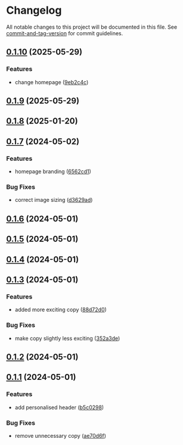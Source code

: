 # Changelog

All notable changes to this project will be documented in this file. See [commit-and-tag-version](https://github.com/absolute-version/commit-and-tag-version) for commit guidelines.

## [0.1.10](https://github.com/DavidFlores24/github-actions-netlify/compare/v0.1.9...v0.1.10) (2025-05-29)


### Features

* change homepage ([9eb2c4c](https://github.com/DavidFlores24/github-actions-netlify/commit/9eb2c4c9eabe44839e2ef6434577658d0ad55e54))

## [0.1.9](https://github.com/DavidFlores24/github-actions-netlify/compare/v0.1.8...v0.1.9) (2025-05-29)

## [0.1.8](https://github.com/DavidFlores24/github-actions-netlify/compare/v0.2.1...v0.1.8) (2025-01-20)

## [0.1.7](https://github.com/DavidFlores24/github-actions-netlify/compare/v0.1.6...v0.1.7) (2024-05-02)


### Features

* homepage branding ([6562cd1](https://github.com/DavidFlores24/github-actions-netlify/commit/6562cd1e4bfd38614b8b64f4bcbb0b9111151f27))


### Bug Fixes

* correct image sizing ([d3629ad](https://github.com/DavidFlores24/github-actions-netlify/commit/d3629ad6e27d42d9f170aa9875c0cce562f0fb5f))

## [0.1.6](https://github.com/DavidFlores24/github-actions-netlify/compare/v0.1.5...v0.1.6) (2024-05-01)

## [0.1.5](https://github.com/DavidFlores24/github-actions-netlify/compare/v0.1.4...v0.1.5) (2024-05-01)

## [0.1.4](https://github.com/DavidFlores24/github-actions-netlify/compare/v0.1.3...v0.1.4) (2024-05-01)

## [0.1.3](https://github.com/DavidFlores24/github-actions-netlify/compare/v0.1.2...v0.1.3) (2024-05-01)


### Features

* added more exciting copy ([88d72d0](https://github.com/DavidFlores24/github-actions-netlify/commit/88d72d056c80a9572a1e8842264cdcc8656e3539))


### Bug Fixes

* make copy slightly less exciting ([352a3de](https://github.com/DavidFlores24/github-actions-netlify/commit/352a3ded59888ba339663dace44fc1608a027bbb))

## [0.1.2](https://github.com/DavidFlores24/github-actions-netlify/compare/v0.1.1...v0.1.2) (2024-05-01)

## [0.1.1](https://github.com/DavidFlores24/github-actions-netlify/compare/v0.2.0...v0.1.1) (2024-05-01)


### Features

* add personalised header ([b5c0298](https://github.com/DavidFlores24/github-actions-netlify/commit/b5c02981549bda0f1f5e9f1f1131946ce233eeca))


### Bug Fixes

* remove unnecessary copy ([ae70d6f](https://github.com/DavidFlores24/github-actions-netlify/commit/ae70d6ff027df342e9fb391d8c686a280ddd0ab5))
